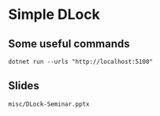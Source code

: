 # Simple DLock

## Some useful commands
`dotnet run --urls "http://localhost:5100"`

## Slides
`misc/DLock-Seminar.pptx`
